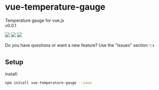 # vue-temperature-gauge
Temperature gauge for vue.js <br>
v0.0.1

<img src="https://img.shields.io/badge/license-MIT-green.svg" /> <img src="https://img.shields.io/badge/dependencies-0-brightgreen.svg" /> <img src="https://img.shields.io/badge/bugs-0-red.svg" />

Do you have questions or want a new feature? Use the "Issues" section :point_left:

## Setup
install:
```bash
npm install vue-temperature-gauge --save
```
